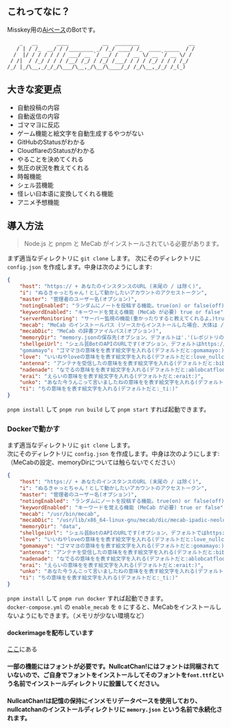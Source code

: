 ## これってなに？
Misskey用の[Aiベース](https://github.com/syuilo/ai)のBotです。
 ```
     _   __      ____           __  ________                __
    / | / /_  __/ / /________ _/ /_/ ____/ /_  ____ _____  / /
   /  |/ / / / / / / ___/ __ `/ __/ /   / __ \/ __ `/ __ \/ /
  / /|  / /_/ / / / /__/ /_/ / /_/ /___/ / / / /_/ / / / /_/
/_/ |_/\__,_/_/_/\___/\__,_/\__/\____/_/ /_/\__,_/_/ /_(_)
```

## 大きな変更点
- 自動投稿の内容
- 自動返信の内容
- ゴママヨに反応
- ゲーム機能と絵文字を自動生成するやつがない
- GitHubのStatusがわかる
- CloudflareのStatusがわかる
- やることを決めてくれる
- 気圧の状況を教えてくれる
- 時報機能
- シェル芸機能
- 怪レい曰本语に変換してくれる機能
- アニメ予想機能

## 導入方法
> Node.js と pnpm と MeCab がインストールされている必要があります。

まず適当なディレクトリに `git clone` します。
次にそのディレクトリに `config.json` を作成します。中身は次のようにします:
``` json
{
	"host": "https:// + あなたのインスタンスのURL (末尾の / は除く)",
	"i": "ぬるきゃっとちゃん！として動かしたいアカウントのアクセストークン",
	"master": "管理者のユーザー名(オプション)",
	"notingEnabled": "ランダムにノートを投稿する機能。true(on) or false(off)",
	"keywordEnabled": "キーワードを覚える機能 (MeCab が必要) true or false",
	"serverMonitoring": "サーバー監視の機能(重かったりすると教えてくれるよ。)true or false",
	"mecab": "MeCab のインストールパス (ソースからインストールした場合、大体は /usr/local/bin/mecab) ",
	"mecabDic": "MeCab の辞書ファイルパス(オプション)",
	"memoryDir": "memory.jsonの保存先(オプション、デフォルトは'.'(レポジトリのルートです))",
	"shellgeiUrl": "シェル芸BotのAPIのURLです(オプション、デフォルトはhttps://websh.jiro4989.com/api/shellgei)"
	"gomamayo": "ゴママヨの意味をを表す絵文字を入れる(デフォルトだと:gomamayo:)",
	"love": "いいねやloveの意味をを表す絵文字を入れる(デフォルトだと:love_nullcatchan:)",
 	"antenna": "アンテナを受信したの意味をを表す絵文字を入れる(デフォルトだと:bibibi_nullcatchan:)",
	"nadenade": "なでるの意味をを表す絵文字を入れる(デフォルトだと:ablobcatfloofpat:)",
  	"erai": "えらいの意味をを表す絵文字を入れる(デフォルトだと:erait:)",
  	"unko": "あなた今うんこって言いましたねの意味をを表す絵文字を入れる(デフォルトだと:anataima_unkotte_iimashitane:)",
  	"ti": "ちの意味をを表す絵文字を入れる(デフォルトだと:_ti:)"
}
```
`pnpm install` して `pnpm run build` して `pnpm start` すれば起動できます。

### Dockerで動かす
まず適当なディレクトリに `git clone` します。<br>
次にそのディレクトリに `config.json` を作成します。中身は次のようにします:
（MeCabの設定、memoryDirについては触らないでください）
``` json
{
	"host": "https:// + あなたのインスタンスのURL (末尾の / は除く)",
	"i": "ぬるきゃっとちゃん！として動かしたいアカウントのアクセストークン",
	"master": "管理者のユーザー名(オプション)",
	"notingEnabled": "ランダムにノートを投稿する機能。true(on) or false(off)",
	"keywordEnabled": "キーワードを覚える機能 (MeCab が必要) true or false",
	"mecab": "/usr/bin/mecab",
	"mecabDic": "/usr/lib/x86_64-linux-gnu/mecab/dic/mecab-ipadic-neologd/",
	"memoryDir": "data",
	"shellgeiUrl": "シェル芸BotのAPIのURLです(オプション、デフォルトではhttps://websh.jiro4989.com/api/shellgei)",
	"love": "いいねやloveの意味をを表す絵文字を入れる(デフォルトだと:love_nullcatchan:)",
	"gomamayo": "ゴママヨの意味をを表す絵文字を入れる(デフォルトだと:gomamayo:)",
 	"antenna": "アンテナを受信したの意味をを表す絵文字を入れる(デフォルトだと:bibibi_nullcatchan:)",
	"nadenade": "なでるの意味をを表す絵文字を入れる(デフォルトだと:ablobcatfloofpat:)",
  	"erai": "えらいの意味をを表す絵文字を入れる(デフォルトだと:erait:)",
  	"unko": "あなた今うんこって言いましたねの意味をを表す絵文字を入れる(デフォルトだと:anataima_unkotte_iimashitane:)",
  	"ti": "ちの意味をを表す絵文字を入れる(デフォルトだと:_ti:)"
}
```
`pnpm install` して `pnpm run docker` すれば起動できます。<br>
`docker-compose.yml` の `enable_mecab` を `0` にすると、MeCabをインストールしないようにもできます。（メモリが少ない環境など）

#### dockerimageを配布しています
[ここ](https://hub.docker.com/r/nullnyat/nullcatchan)にある


#### 一部の機能にはフォントが必要です。NullcatChan!にはフォントは同梱されていないので、ご自身でフォントをインストールしてそのフォントを`font.ttf`という名前でインストールディレクトリに設置してください。
#### NullcatChan!は記憶の保持にインメモリデータベースを使用しており、nullcatchanのインストールディレクトリに `memory.json` という名前で永続化されます。
